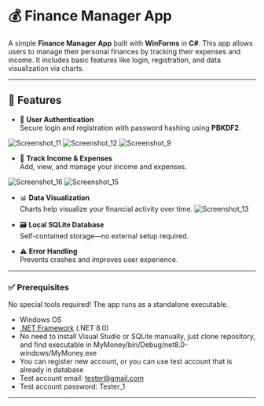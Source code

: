 # 💰 Finance Manager App

A simple **Finance Manager App** built with **WinForms** in **C#**. This app allows users to manage their personal finances by tracking their expenses and income. It includes basic features like login, registration, and data visualization via charts.

---

## 🚀 Features

- 🔐 **User Authentication**  
  Secure login and registration with password hashing using **PBKDF2**.
  
![Screenshot_11](https://github.com/user-attachments/assets/f9ae2556-2a43-4448-91b6-f669720234fb)
![Screenshot_12](https://github.com/user-attachments/assets/5a3224a7-9524-41e0-9160-9538d9b12583)
![Screenshot_9](https://github.com/user-attachments/assets/38dc577f-050c-4f1d-b9d6-acf9e0fe47b3)

- 💸 **Track Income & Expenses**  
  Add, view, and manage your income and expenses.

![Screenshot_16](https://github.com/user-attachments/assets/d9bbd94b-3bb8-4232-b7ff-34a3bc352dc3)
![Screenshot_15](https://github.com/user-attachments/assets/1269e9ce-fae3-459f-b34a-0306ec80fb6c)

- 📊 **Data Visualization**  
  Charts help visualize your financial activity over time.
![Screenshot_13](https://github.com/user-attachments/assets/5747ef25-0cf8-4656-ab80-a9026a1238b3)

- 🗃️ **Local SQLite Database**  
  Self-contained storage—no external setup required.

- ⚠️ **Error Handling**  
  Prevents crashes and improves user experience.

---

### ✅ Prerequisites

No special tools required! The app runs as a standalone executable.

- Windows OS
- [.NET Framework](https://dotnet.microsoft.com/) (.NET 8.0)
- No need to install Visual Studio or SQLite manually, just clone repository, and find executable in MyMoney/bin/Debug/net8.0-windows/MyMoney.exe
- You can register new account, or you can use test account that is already in database
- Test account email: tester@gmail.com
- Test account password: Tester_1

---
